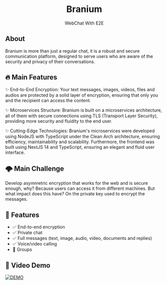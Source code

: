 <div align="center">
  <h1>Branium</h1>
  <p>WebChat With E2E</p>
</div>

## About

Branium is more than just a regular chat, it is a robust and secure communication platform, designed to serve users who are aware of the security and privacy of their conversations.

## 🔥 Main Features

✨ End-to-End Encryption: Your text messages, images, videos, files and audios are protected by a solid layer of encryption, ensuring that only you and the recipient can access the content.

✨ Microservices Structure: Branium is built on a microservices architecture, all of them with secure connections using TLS (Transport Layer Security), providing more security and fluidity to the end user.

✨ Cutting-Edge Technologies: Branium's microservices were developed using NodeJS with TypeScript under the Clean Arch architecture, ensuring efficiency, maintainability and scalability. Furthermore, the frontend was built using NextJS 14 and TypeScript, ensuring an elegant and fluid user interface.

## 🌩 Main Challenge

Develop asymmetric encryption that works for the web and is secure enough, why? Because users can access it from different machines. But what impact does this have? On the private key used to encrypt the messages.

## 🎯 Features

- ✅ End-to-end encryption
- ✅ Private chat
- ✅ Full messages (text, image, audio, video, documents and replies)
- ✅ Voice/video calling
- 🚧 Groups

## 🎥 Video Demo

[![DEMO](https://img.youtube.com/vi/KeWRhSol1oY/0.jpg)](https://www.youtube.com/watch?v=KeWRhSol1oY)
